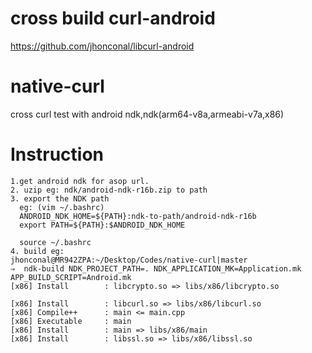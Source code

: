 # cross build curl-android
https://github.com/jhonconal/libcurl-android
# native-curl
cross curl test with android ndk,ndk(arm64-v8a,armeabi-v7a,x86)
# Instruction
```
1.get android ndk for asop url.  
2. uzip eg: ndk/android-ndk-r16b.zip to path
3. export the NDK path 
  eg: (vim ~/.bashrc)
  ANDROID_NDK_HOME=${PATH}:ndk-to-path/android-ndk-r16b
  export PATH=${PATH}:$ANDROID_NDK_HOME
  
  source ~/.bashrc
4. build eg:  
jhonconal@MR942ZPA:~/Desktop/Codes/native-curl|master
⇒  ndk-build NDK_PROJECT_PATH=. NDK_APPLICATION_MK=Application.mk APP_BUILD_SCRIPT=Android.mk
[x86] Install        : libcrypto.so => libs/x86/libcrypto.so

[x86] Install        : libcurl.so => libs/x86/libcurl.so
[x86] Compile++      : main <= main.cpp
[x86] Executable     : main
[x86] Install        : main => libs/x86/main
[x86] Install        : libssl.so => libs/x86/libssl.so
```
